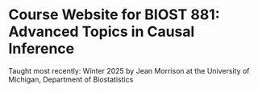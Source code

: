 # Course Website for BIOST 881: Advanced Topics in Causal Inference 

Taught most recently: Winter 2025 by Jean Morrison at the University of Michigan, Department of Biostatistics
